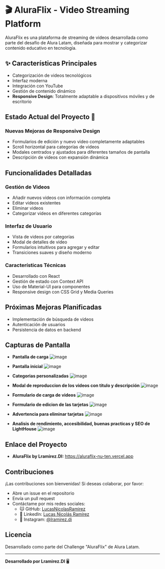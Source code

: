 # 🎬 AluraFlix - Video Streaming Platform

AluraFlix es una plataforma de streaming de videos desarrollada como parte del desafío de Alura Latam, diseñada para mostrar y categorizar contenido educativo en tecnología.

## ✨ Características Principales

- Categorización de videos tecnológicos
- Interfaz moderna
- Integración con YouTube
- Gestión de contenido dinámico
- **Responsive Design**: Totalmente adaptable a dispositivos móviles y de escritorio

## Estado Actual del Proyecto 🚀

### Nuevas Mejoras de Responsive Design
- Formularios de edición y nuevo video completamente adaptables
- Scroll horizontal para categorías de videos
- Modales centrados y ajustados para diferentes tamaños de pantalla
- Descripción de videos con expansión dinámica

## Funcionalidades Detalladas

### Gestión de Videos
- Añadir nuevos videos con información completa
- Editar videos existentes
- Eliminar videos
- Categorizar videos en diferentes categorías

### Interfaz de Usuario
- Vista de videos por categorías
- Modal de detalles de video
- Formularios intuitivos para agregar y editar
- Transiciones suaves y diseño moderno

### Características Técnicas
- Desarrollado con React
- Gestión de estado con Context API
- Uso de Material-UI para componentes
- Responsive design con CSS Grid y Media Queries

## Próximas Mejoras Planificadas
- Implementación de búsqueda de videos
- Autenticación de usuarios
- Persistencia de datos en backend

## Capturas de Pantalla

- **Pantalla de carga**
  ![image](https://github.com/user-attachments/assets/73a112b0-02a1-4b02-b1d4-26e8ad06ce37)

- **Pantalla inicial**
  ![image](https://github.com/user-attachments/assets/063cacff-e48a-4ace-94ae-5d7359b5bcbd)

- **Categorias personalizadas**
  ![image](https://github.com/user-attachments/assets/7c6cf51e-b7b7-4da3-ba3f-54238ed7ce87)

- **Modal de reproduccion de los videos con titulo y descripción**
  ![image](https://github.com/user-attachments/assets/42391154-8fa2-4246-a305-2460b5536eca)

- **Formulario de carga de videos**
  ![image](https://github.com/user-attachments/assets/43c51b60-fb74-40a6-8757-84beeb2d2901)

- **Formulario de edicion de las tarjetas**
  ![image](https://github.com/user-attachments/assets/127caf59-2469-4ded-a74e-87bc70c72076)

- **Advertencia para eliminar tarjetas**
  ![image](https://github.com/user-attachments/assets/82d08a71-ca42-4db3-8d1d-6822a035ecce)

- **Analisis de rendimiento, accesibilidad, buenas practicas y SEO de LightHouse**
  ![image](https://github.com/user-attachments/assets/a740d373-6b67-4814-a580-e988e2900a43)

## Enlace del Proyecto

- **AluraFlix by Lramirez.DI:** https://aluraflix-nu-ten.vercel.app


## Contribuciones

¡Las contribuciones son bienvenidas! Si deseas colaborar, por favor:

- Abre un issue en el repositorio
- Envía un pull request
- Contáctame por mis redes sociales:
  - 🐱 GitHub: [LucasNicolasRamirez](https://github.com/LucasNicolasRamirez)
  - 💼 LinkedIn: [Lucas Nicolás Ramírez](https://www.linkedin.com/in/lucasnicolásramírez/)
  - 📸 Instagram: [@lramirez.di](https://www.instagram.com/lramirez.di/)

## Licencia

Desarrollado como parte del Challenge "AluraFlix" de Alura Latam.

---
**Desarrollado por Lramirez.DI** 🖥️
